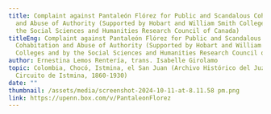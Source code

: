 ```yaml
---
title: Complaint against Pantaleón Flórez for Public and Scandalous Cohabitation
  and Abuse of Authority (Supported by Hobart and William Smith Colleges and by
  the Social Sciences and Humanities Research Council of Canada)
titleEng: Complaint against Pantaleón Flórez for Public and Scandalous
  Cohabitation and Abuse of Authority (Supported by Hobart and William Smith
  Colleges and by the Social Sciences and Humanities Research Council of Canada)
author: Ernestina Lemos Rentería, trans. Isabelle Girolamo
topic: Colombia, Chocó, Istmina, el San Juan (Archivo Histórico del Juzgado del
  Circuito de Istmina, 1860-1930)
date: ""
thumbnail: /assets/media/screenshot-2024-10-11-at-8.11.58 pm.png
link: https://upenn.box.com/v/PantaleonFlorez
---
```

